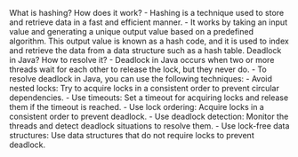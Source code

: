 What is hashing? How does it work?
    - Hashing is a technique used to store and retrieve data in a fast and efficient manner. 
    - It works by taking an input value and generating a unique output value based on a predefined algorithm. This output value is known as a hash code, and it is used to index and retrieve the data from a data structure such as a hash table.
Deadlock in Java? How to resolve it?
    - Deadlock in Java occurs when two or more threads wait for each other to release the lock, but they never do.
    - To resolve deadlock in Java, you can use the following techniques:
        - Avoid nested locks: Try to acquire locks in a consistent order to prevent circular dependencies.
        - Use timeouts: Set a timeout for acquiring locks and release them if the timeout is reached.
        - Use lock ordering: Acquire locks in a consistent order to prevent deadlock.
        - Use deadlock detection: Monitor the threads and detect deadlock situations to resolve them.
        - Use lock-free data structures: Use data structures that do not require locks to prevent deadlock.
